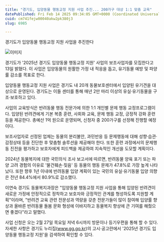 ```yaml
---
title: "경기도, 입양동물 행동교정 지원 사업 추진... 200가구 대상 1:1 맞춤 교육"
datePublished: Fri Feb 14 2025 09:34:05 GMT+0000 (Coordinated Universal Time)
cuid: cm741fejw00040akw2pk380j3
slug: 6985

---
```



경기도가 입양동물 행동교정 지원 사업을 추진한다

![이미지](https://cdn.hashnode.com/res/hashnode/image/upload/v1739493347686/620a8265-09e9-4eed-ae51-fabb07e3d14b.webp)

경기도가 '2025년 경기도 입양동물 행동교정 지원' 사업의 보조사업자를 모집한다고 13일 밝혔다. 이 사업은 입양동물의 원활한 가정 내 적응을 돕고, 유기동물 예방 및 파양률 감소를 목표로 한다.

입양동물 행동교정 지원 사업은 경기도 내 20개 동물보호센터에서 입양된 유기견을 대상으로 운영된다. 경기도는 이들 센터를 통해 매년 2만 마리 이상의 유실·유기동물을 구조·보호하고 있다.

사업의 교육방식은 반려동물 행동 전문가에 의한 1:1 개인별 문제 행동 교정프로그램이다. 입양된 반려견에게 기본 복종 훈련, 사회화 교육, 문제 행동 교정, 긍정적 강화 훈련 등을 제공한다. 총예산 1억 원으로 운영되며, 신청자 중 200가구를 선정해 진행할 예정이다.

보조사업자로 선정된 업체는 동물의 분리불안, 과민반응 등 문제행동에 대해 성향·습관·감정상태 등을 진단한 후 맞춤형 솔루션을 제공해야 한다. 또한 훈련 과정에서의 문제행동 진전을 평가하고 보호자에게 피드백을 제공하여 지속적인 개선을 도모할 계획이다.

2024년 동물복지에 대한 국민의식 조사 보고서에 따르면, 반려동물 양육 포기 또는 파양 고려 경험의 이유로 '물건훼손·짖음' 등 동물의 행동 문제가 47.8%로 가장 높게 나타났다. 또한 향후 1년 이내에 반려동물 입양 계획이 있는 국민의 유실·유기동물 입양 의향은 전년 84.4%에서 80.9%로 감소했다.

이연숙 경기도 동물복지과장은 "입양동물 행동교정 지원 사업을 통해 입양된 반려견이 새로운 가정에 안정적으로 정착하고 보호자와 긍정적인 관계를 형성하도록 지원할 계획"이라며, "반려견 교육 관련 전문성과 역량을 갖춘 전문가들이 많이 참여해 입양률 향상과 올바른 반려동물 돌봄 문화 형성에 이바지하고 동물복지 향상에 큰 기여를 해줬으면 좋겠다"라고 말했다.

사업 신청은 오는 2월 27일 목요일 저녁 6시까지 방문이나 등기우편을 통해 할 수 있다. 자세한 사항은 경기도 누리집(www.gg.go.kr)의 고시·공고란에서 '2025년 경기도 입양동물 행동교정 지원'을 검색하여 확인할 수 있다.